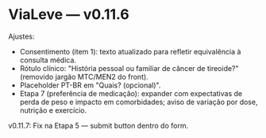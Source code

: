 # ViaLeve — v0.11.6

Ajustes:
- Consentimento (item 1): texto atualizado para refletir equivalência à consulta médica.
- Rótulo clínico: "História pessoal ou familiar de câncer de tireoide?" (removido jargão MTC/MEN2 do front).
- Placeholder PT-BR em "Quais? (opcional)".
- Etapa 7 (preferência de medicação): expander com expectativas de perda de peso e impacto em comorbidades; aviso de variação por dose, nutrição e exercício.

v0.11.7: Fix na Etapa 5 — submit button dentro do form.
